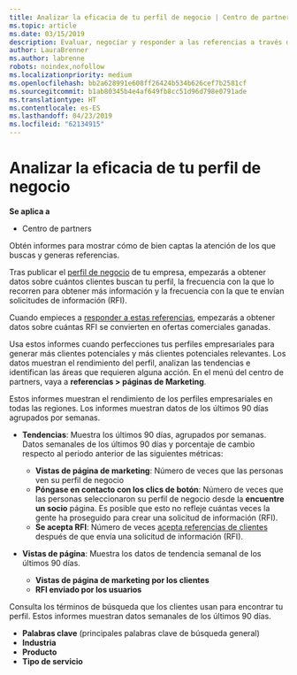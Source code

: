```yaml
---
title: Analizar la eficacia de tu perfil de negocio | Centro de partners
ms.topic: article
ms.date: 03/15/2019
description: Evaluar, negociar y responder a las referencias a través del Centro de partners.
author: LauraBrenner
ms.author: labrenne
robots: noindex,nofollow
ms.localizationpriority: medium
ms.openlocfilehash: bb2a628991e608ff26424b534b626cef7b2581cf
ms.sourcegitcommit: b1ab80345b4e4af649fb8cc51d96d798e0791ade
ms.translationtype: HT
ms.contentlocale: es-ES
ms.lasthandoff: 04/23/2019
ms.locfileid: "62134915"
---
```

# <a name="analyze-the-effectiveness-of-your-business-profile"></a>Analizar la eficacia de tu perfil de negocio
<!-- 
https://go.microsoft.com/fwlink/?linkid=849120
-->

**Se aplica a**

-  Centro de partners

Obtén informes para mostrar cómo de bien captas la atención de los que buscas y generas referencias.

Tras publicar el [perfil de negocio](create-a-marketing-profile.md) de tu empresa, empezarás a obtener datos sobre cuántos clientes buscan tu perfil, la frecuencia con la que lo recorren para obtener más información y la frecuencia con la que te envían solicitudes de información (RFI). 

Cuando empieces a [responder a estas referencias](responding-to-referrals.md), empezarás a obtener datos sobre cuántas RFI se convierten en ofertas comerciales ganadas.

Usa estos informes cuando perfecciones tus perfiles empresariales para generar más clientes potenciales y más clientes potenciales relevantes. Los datos muestran el rendimiento del perfil, analizan las tendencias e identifican las áreas que requieren alguna acción. En el menú del centro de partners, vaya a **referencias > páginas de Marketing**.

Estos informes muestran el rendimiento de los perfiles empresariales en todas las regiones. Los informes muestran datos de los últimos 90 días agrupados por semanas.

*  **Tendencias**: Muestra los últimos 90 días, agrupados por semanas. Datos semanales de los últimos 90 días y porcentaje de cambio respecto al periodo anterior de las siguientes métricas:

   * **Vistas de página de marketing**: Número de veces que las personas ven su perfil de negocio
   * **Póngase en contacto con los clics de botón**: Número de veces que las personas seleccionaron su perfil de negocio desde la **encuentre un socio** página. Es posible que esto no refleje cuántas veces la gente ha proseguido para crear una solicitud de información (RFI).
   * **Se acepta RFI**: Número de veces [acepta referencias de clientes](responding-to-referrals.md) después de que envía una solicitud de información (RFI).


*  **Vistas de página**: Muestra los datos de tendencia semanal de los últimos 90 días.
   *  **Vistas de página de marketing por los clientes**
   *  **RFI enviado por los usuarios**

Consulta los términos de búsqueda que los clientes usan para encontrar tu perfil. Estos informes muestran datos semanales de los últimos 90 días.

*  **Palabras clave** (principales palabras clave de búsqueda general) 
*  **Industria**
*  **Producto**
*  **Tipo de servicio**

